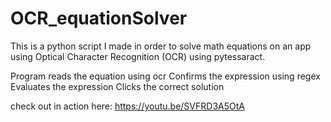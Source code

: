 # OCR_equationSolver

This is a python script I made in order to solve math equations on an app using Optical Character Recognition (OCR) using pytessaract.

Program reads the equation using ocr
Confirms the expression using regex
Evaluates the expression 
Clicks the correct solution


check out in action here: https://youtu.be/SVFRD3A5OtA
